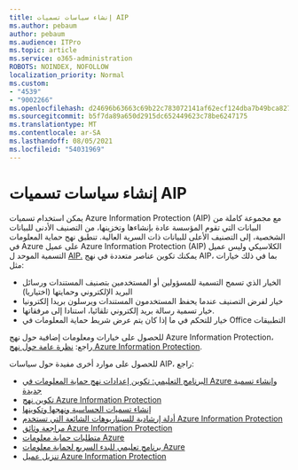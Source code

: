 ```yaml
---
title: إنشاء سياسات تسميات AIP
ms.author: pebaum
author: pebaum
ms.audience: ITPro
ms.topic: article
ms.service: o365-administration
ROBOTS: NOINDEX, NOFOLLOW
localization_priority: Normal
ms.custom:
- "4539"
- "9002266"
ms.openlocfilehash: d24696b63663c69b22c783072141af62ecf124dba7b49bca827381f39f88640e
ms.sourcegitcommit: b5f7da89a650d2915dc652449623c78be6247175
ms.translationtype: MT
ms.contentlocale: ar-SA
ms.lasthandoff: 08/05/2021
ms.locfileid: "54031969"
---
```

# <a name="creating-aip-label-policies"></a>إنشاء سياسات تسميات AIP

يمكن استخدام تسميات Azure Information Protection (AIP) مع مجموعة كاملة من البيانات التي تقوم المؤسسة عادة بإنشاءها وتخزينها، من التصنيف الأدنى للبيانات الشخصية، إلى التصنيف الأعلى للبيانات ذات السرية العالية. تنطبق نهج حماية المعلومات في Azure على عميل Azure Information Protection (AIP) الكلاسيكي وليس عميل التسمية الموحد ل [AIP.](https://docs.microsoft.com/azure/information-protection/rms-client/unifiedlabelingclient-version-release-history) يمكنك تكوين عناصر متعددة في نهج AIP، بما في ذلك خيارات مثل:

- الخيار الذي تسمح التسمية للمسؤولين أو المستخدمين بتصنيف المستندات ورسائل البريد الإلكتروني وحمايتها (اختياريا)
- خيار لفرض التصنيف عندما يحفظ المستخدمون المستندات ويرسلون بريدا إلكترونيا
- خيار تسمية رسالة بريد إلكتروني تلقائيا، استنادا إلى مرفقاتها.
- خيار للتحكم في ما إذا كان يتم عرض شريط حماية المعلومات في Office التطبيقات

للحصول على خيارات ومعلومات إضافية حول نهج Azure Information Protection، راجع: [نظرة عامة حول نهج Azure Information Protection](https://docs.microsoft.com/azure/information-protection/overview-policy).  

للحصول على موارد أخرى مفيدة حول سياسات AIP، راجع:

- [البرنامج التعليمي: تكوين إعدادات نهج حماية المعلومات في Azure وإنشاء تسمية جديدة](https://docs.microsoft.com/azure/information-protection/infoprotect-quick-start-tutorial)  
- [تكوين نهج Azure Information Protection](https://docs.microsoft.com/azure/information-protection/configure-policy)  
- [إنشاء تسميات الحساسية ونهجها وتكوينها](https://docs.microsoft.com/microsoft-365/compliance/create-sensitivity-labels)  
- [أدلة إرشادية للسيناريوهات الشائعة التي تستخدم Azure Information Protection](https://docs.microsoft.com/azure/information-protection/how-to-guides)  
- [مراجعة وثائق Azure Information Protection](https://docs.microsoft.com/azure/information-protection/what-is-information-protection)  
- [متطلبات حماية معلومات Azure](https://docs.microsoft.com/azure/information-protection/get-started/requirements)  
- [برنامج تعليمي للبدء السريع لحماية معلومات Azure](https://docs.microsoft.com/azure/information-protection/get-started/infoprotect-quick-start-tutorial)  
- [تنزيل عميل Azure Information Protection](https://www.microsoft.com/download/details.aspx?id=53018)